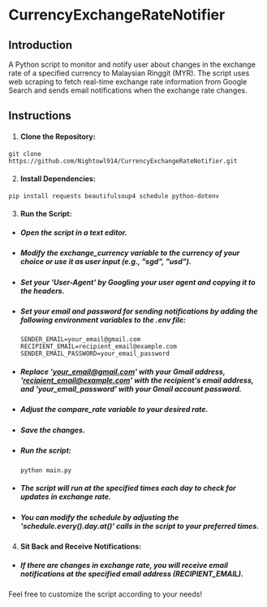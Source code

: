 # CurrencyExchangeRateNotifier

## Introduction
A Python script to monitor and notify user about changes in the exchange rate of a specified currency to Malaysian Ringgit (MYR). The script uses web scraping to fetch real-time exchange rate information from Google Search and sends email notifications when the exchange rate changes.

## Instructions
1. #### Clone the Repository:
```
git clone https://github.com/Nightowl914/CurrencyExchangeRateNotifier.git
```

2. #### Install Dependencies:
```
pip install requests beautifulsoup4 schedule python-dotenv
```

3. #### Run the Script:
- ##### Open the script in a text editor.
- ##### Modify the exchange_currency variable to the currency of your choice or use it as user input (e.g., "sgd", "usd").
- ##### Set your 'User-Agent' by Googling your user agent and copying it to the headers.
- ##### Set your email and password for sending notifications by adding the following environment variables to the .env file:
  ```
  SENDER_EMAIL=your_email@gmail.com
  RECIPIENT_EMAIL=recipient_email@example.com
  SENDER_EMAIL_PASSWORD=your_email_password
  ```
- ##### Replace 'your_email@gmail.com' with your Gmail address, 'recipient_email@example.com' with the recipient's email address, and 'your_email_password' with your Gmail account password.
- ##### Adjust the compare_rate variable to your desired rate.
- ##### Save the changes.
- ##### Run the script:
  ```
  python main.py
  ```
- ##### The script will run at the specified times each day to check for updates in exchange rate.
- ##### You can modify the schedule by adjusting the 'schedule.every().day.at()' calls in the script to your preferred times.
  
4. #### Sit Back and Receive Notifications:
- ##### If there are changes in exchange rate, you will receive email notifications at the specified email address (RECIPIENT_EMAIL).

Feel free to customize the script according to your needs!
